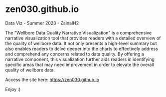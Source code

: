 # zen030.github.io
Data Viz - Summer 2023 - ZainalH2

The "Wellbore Data Quality Narrative Visualization" is a comprehensive narrative visualization tool that provides readers with a detailed overview of the quality of wellbore data. It not only presents a high-level summary but also enables readers to delve deeper into the charts to effectively address and comprehend any concerns related to data quality. By offering a narrative component, this visualization further aids readers in identifying specific areas that may need improvement in order to elevate the overall quality of wellbore data.

Access the site here: https://zen030.github.io

Enjoy :)

